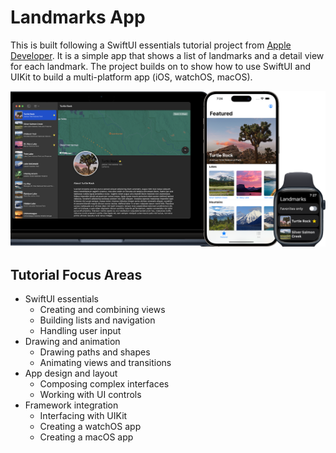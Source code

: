 # Landmarks App

This is built following a SwiftUI essentials tutorial project from [Apple Developer](https://developer.apple.com/tutorials/swiftui). It is a simple app that shows a list of landmarks and a detail view for each landmark. The project builds on to show how to use SwiftUI and UIKit to build a multi-platform app (iOS, watchOS, macOS).

![alt text](landmarks-showCase.png)

## Tutorial Focus Areas

- SwiftUI essentials
  - Creating and combining views
  - Building lists and navigation
  - Handling user input
- Drawing and animation
  - Drawing paths and shapes
  - Animating views and transitions
- App design and layout
  - Composing complex interfaces
  - Working with UI controls
- Framework integration
  - Interfacing with UIKit
  - Creating a watchOS app
  - Creating a macOS app
